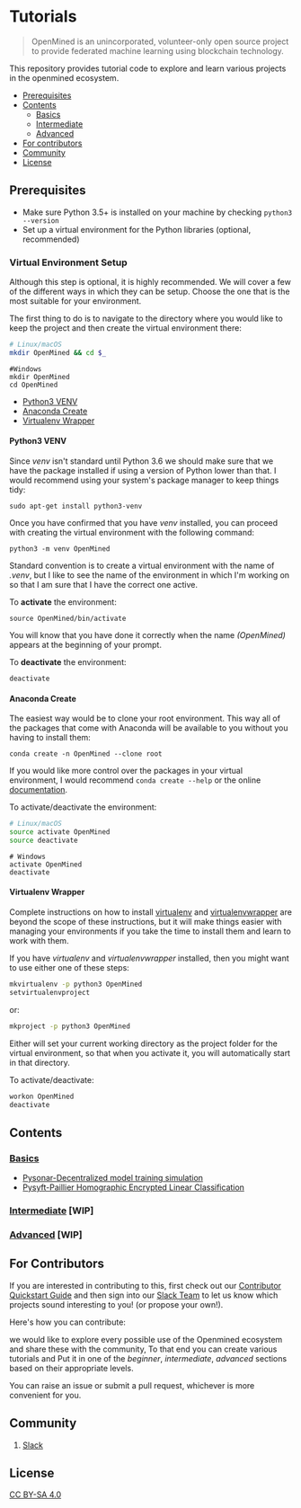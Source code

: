 # Tutorials

> OpenMined is an unincorporated, volunteer-only open source project to provide federated machine learning using blockchain technology.

This repository provides tutorial code to explore and learn various projects in the openmined ecosystem.

<!-- TOC depthFrom:2 -->

- [Prerequisites](#prerequisites)
- [Contents](#contents)
    - [Basics](#Basics)
    - [Intermediate](#Intermediate)
    - [Advanced](#Advanced)
- [For contributors](#For-Contributors)
- [Community](#Community)
- [License](#License)

<!-- /TOC -->

## Prerequisites

- Make sure Python 3.5+ is installed on your machine by checking `python3 --version`
- Set up a virtual environment for the Python libraries (optional, recommended)

### Virtual Environment Setup
Although this step is optional, it is highly recommended. We will cover a few of the different ways in which they can be setup. Choose the one that is the most suitable for your environment.

The first thing to do is to navigate to the directory where you would like to keep the project and then create the virtual environment there:

```bash
# Linux/macOS
mkdir OpenMined && cd $_
```
```shell
#Windows
mkdir OpenMined
cd OpenMined
```

- [Python3 VENV](#python3-venv)
- [Anaconda Create](#anaconda-create)
- [Virtualenv Wrapper](#virtualenv-wrapper)

#### Python3 VENV
Since *venv* isn't standard until Python 3.6 we should make sure that we have the package installed if using a version of Python lower than that. I would recommend using your system's package manager to keep things tidy:

`sudo apt-get install python3-venv`

Once you have confirmed that you have *venv* installed, you can proceed with creating the virtual environment with the following command:

`python3 -m venv OpenMined`

Standard convention is to create a virtual environment with the name of *.venv*, but I like to see the name of the environment in which I'm working on so that I am sure that I have the correct one active.

To **activate** the environment:

`source OpenMined/bin/activate`

You will know that you have done it correctly when the name *(OpenMined)* appears at the beginning of your prompt.

To **deactivate** the environment:

`deactivate`

#### Anaconda Create
The easiest way would be to clone your root environment. This way all of the packages that come with Anaconda will be available to you without you having to install them:

`conda create -n OpenMined --clone root`

If you would like more control over the packages in your virtual environment, I would recommend `conda create --help` or the online [documentation](https://docs.anaconda.com/docs_oss/conda/using/envs#).

To activate/deactivate the environment:

```bash
# Linux/macOS
source activate OpenMined
source deactivate
```
```shell
# Windows
activate OpenMined
deactivate
```
#### Virtualenv Wrapper
Complete instructions on how to install [virtualenv](http://docs.python-guide.org/en/latest/dev/virtualenvs/) and [virtualenvwrapper](https://virtualenvwrapper.readthedocs.io/en/latest/) are beyond the scope of these instructions, but it will make things easier with managing your environments if you take the time to install them and learn to work with them.

If you have *virtualenv* and *virtualenvwrapper* installed, then you might want to use either one of these steps:

```bash
mkvirtualenv -p python3 OpenMined
setvirtualenvproject
```
or:

```bash
mkproject -p python3 OpenMined
```
Either will set your current working directory as the project folder for the virtual environment, so that when you activate it, you will automatically start in that directory.

To activate/deactivate:

```bash
workon OpenMined
deactivate
```

## Contents

### [Basics](https://github.com/OpenMined/tutorials/tree/master/beginner)
- [Pysonar-Decentralized model training simulation](https://github.com/OpenMined/tutorials/blob/master/beginner/Pysonar-Decentralized%20model%20training%20simulation.ipynb)
- [Pysyft-Paillier Homographic Encrypted Linear Classification](https://goo.gl/86M4bg)
### [Intermediate]() [WIP]
### [Advanced]() [WIP]


## For Contributors

If you are interested in contributing to this, first check out our [Contributor Quickstart Guide](https://github.com/OpenMined/Docs/blob/master/contributing/quickstart.md) and then sign into our [Slack Team](https://openmined.slack.com/)  to let us know which projects sound interesting to you! (or propose your own!).

Here's how you can contribute:

we would like to explore every possible use of the Openmined ecosystem and share these with the community, To that end you can create various tutorials and Put it in one of the _beginner_, _intermediate_, _advanced_  sections based on their appropriate levels.

You can raise an issue or submit a pull request, whichever is more convenient for you.

## Community

1. [Slack](https://openmined.slack.com/)

## License

[CC BY-SA 4.0](https://creativecommons.org/licenses/by-sa/4.0/)
